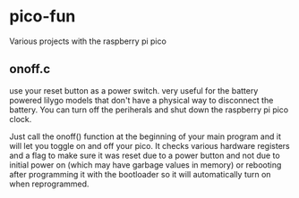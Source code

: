 # pico-fun
Various projects with the raspberry pi pico

## onoff.c

use your reset button as a power switch. very useful for the battery powered
lilygo models that don't have a physical way to disconnect the battery. You
can turn off the periherals and shut down the raspberry pi pico clock.

Just call the onoff() function at the beginning of your main program and it
will let you toggle on and off your pico. It checks various hardware
registers and a flag to make sure it was reset due to a power button and not
due to initial power on (which may have garbage values in memory) or
rebooting after programming it with the bootloader so it will automatically
turn on when reprogrammed.

